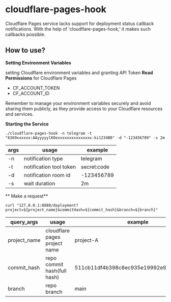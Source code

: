 # cloudflare-pages-hook

Cloudflare Pages service lacks support for deployment status callback notifications. With the help of 'cloudflare-pages-hook,' it makes such callbacks possible.

## How to use?

**Setting Environment Variables**

setting Cloudflare  environment variables and granting API Token **Read Permissions** for Cloudflare Pages
* CF_ACCOUNT_TOKEN
* CF_ACCOUNT_ID
  
Remember to manage your environment variables securely and avoid sharing them publicly, as they provide access to your Cloudflare resources and services.


**Starting the Service**

```api
./cloudflare-pages-hook -n telegram -t "6369xxxxxx:AAyyyyylK0exxxxxxxxxxxxxxx-ki1234B0" -d "-123456789" -s 2m
```

| args | usage                   | example     |
|------|-------------------------|-------------|
| -n   | notification type       | telegram    |
| -t   | notification tool token | secret:code |
| -d   | notification room id    | -123456789  |
| -s   | wait duration           | 2m          |

** Make a request**

```api
curl "127.0.0.1:8080/deployment?project=${project_name}&commitHash=${commit_hash}&branch=${branch}"
```

| query_args   | usage                         | example                                  |
|--------------|-------------------------------|------------------------------------------|
| project_name | cloudflare pages project name | project-A                                |
| commit_hash  | repo commit hash(full hash)   | 511cb11df4b398c8ec935e19992e996271b388f5 |
| branch       | repo branch                   | main                                     |
